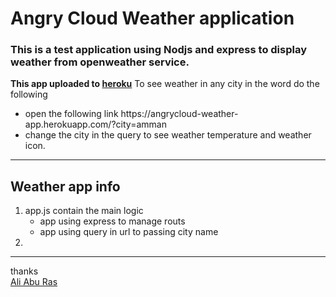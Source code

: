 
<h1> Angry Cloud Weather application </h1>
<h3>This is a test application  using Nodjs and express to display weather from openweather service.</h3>
<strong>This app uploaded to <a href='https://angrycloud-weather-app.herokuapp.com/?city=amman'>heroku</a></strong>
To see weather in any city in the word do the following 
<ul>
  <li>open the following link https://angrycloud-weather-app.herokuapp.com/?city=amman</li>
  <li> change the city in the query to see weather temperature and weather icon.</li>
</ul>
<hr>
<div> 
<h2> Weather app info</h2>
<ol>
<li> app.js contain the main logic
  <ul>
  <li> app using express to manage routs</li>
  <li> app using query in url to passing city name</li>
  </ul>
</li>
<li></li>
</ol>
</div>
<hr>
<footer>
thanks <br>
<a href='mailto:aliaburas80@gmail.com'> Ali Abu Ras</a><br>
</footer>


